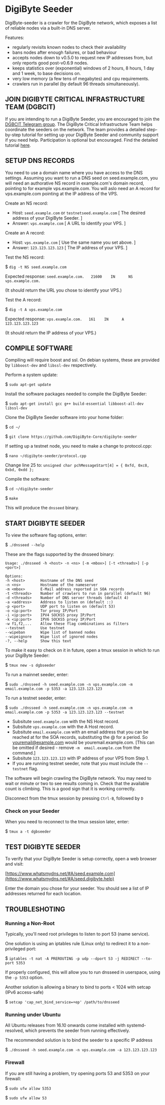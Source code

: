 DigiByte Seeder
===============

DigiByte-seeder is a crawler for the DigiByte network, which exposes a list of reliable nodes via a built-in DNS server.

Features:
* regularly revisits known nodes to check their availability
* bans nodes after enough failures, or bad behaviour
* accepts nodes down to v0.5.0 to request new IP addresses from, but only reports good post-v0.6.9 nodes.
* keeps statistics over (exponential) windows of 2 hours, 8 hours, 1 day and 1 week, to base decisions on.
* very low memory (a few tens of megabytes) and cpu requirements.
* crawlers run in parallel (by default 96 threads simultaneously).

JOIN DIGIBYTE CRITICAL INFRASTRUCTURE TEAM (DGBCIT)
---------------------------------------------------

If you are intending to run a DigiByte Seeder, you are encouraged to join the [DGBCIT Telegram group](https://t.me/DGBCIT). The DigiByte Critical Infrastructure Team helps coordinate the seeders on the network. The team provides a detailed step-by-step tutorial for setting up your DigiByte Seeder and community support if you need help. Participation is optional but encouraged. Find the detailed tutorial [here](https://www.evernote.com/shard/s20/client/snv?noteGuid=46de28c1-9066-4ca5-8048-6f29f9e3bf52&noteKey=66077e0b3f969350ebefe4228d731425&sn=https%3A%2F%2Fwww.evernote.com%2Fshard%2Fs20%2Fsh%2F46de28c1-9066-4ca5-8048-6f29f9e3bf52%2F66077e0b3f969350ebefe4228d731425&title=Setting%2Bup%2Ba%2BDigiByte%2BSeeder). 

SETUP DNS RECORDS
-----------------

You need to use a domain name where you have access to the DNS settings. Assuming you want to run a DNS seed on seed.example.com, you will need an authorative NS record in example.com's domain record, pointing to for example vps.example.com. You will aslo need an A record for vps.example.com pointing at the IP address of the VPS.

Create an NS record:

- Host:     ```seed.example.com``` or ```testnetseed.example.com```  [ The desired address of your DigiByte Seeder. ]
- Answer:   ```vps.example.com```                                         [ A URL to identify your VPS. ] 

Create an A record:

- Host:     ```vps.example.com```                                        [ Use the same name you set above. ]
- Answer:   ```123.123.123.123```                                           [ The IP address of your VPS. ] 

Test the NS record:

$ ```dig -t NS seed.example.com```

Expected response: ```seed.example.com.   21600    IN      NS     vps.example.com.```

(It should return the URL you chose to identify your VPS.)

Test the A record:

$ ```dig -t A vps.example.com```

Expected response: ```vps.example.com.   161    IN      A     123.123.123.123```

(It should return the IP address of your VPS.)

COMPILE SOFTWARE
----------------

Compiling will require boost and ssl.  On debian systems, these are provided
by `libboost-dev` and `libssl-dev` respectively.

Perform a system update:

$ ```sudo apt-get update```

Install the software packages needed to compile the DigiByte Seeder:

$ ```sudo apt-get install gcc g++ build-essential libboost-all-dev libssl-dev```

Clone the DigiByte Seeder software into your home folder:

$ ```cd ~/```

$ ```git clone https://github.com/DigiByte-Core/digibyte-seeder```

If setting up a testnet node, you need to make a change to protocol.cpp:

$ ```nano ~/digibyte-seeder/protocol.cpp```

Change line 25 to: ```unsigned char pchMessageStart[4] = { 0xfd, 0xc8, 0xbd, 0xdd };```

Compile the software:

$ ```cd ~/digibyte-seeder```

$ ```make```

This will produce the `dnsseed` binary.

START DIGIBYTE SEEDER
---------------------

To view the software flag options, enter:

$ ```./dnsseed --help```

These are the flags supported by the dnsseed binary:

```
Usage: ./dnsseed -h <host> -n <ns> [-m <mbox>] [-t <threads>] [-p <port>]

Options:
-h <host>       Hostname of the DNS seed
-n <ns>         Hostname of the nameserver
-m <mbox>       E-Mail address reported in SOA records
-t <threads>    Number of crawlers to run in parallel (default 96)
-d <threads>    Number of DNS server threads (default 4)
-a <address>    Address to listen on (default ::)
-p <port>       UDP port to listen on (default 53)
-o <ip:port>    Tor proxy IP/Port
-i <ip:port>    IPV4 SOCKS5 proxy IP/Port
-k <ip:port>    IPV6 SOCKS5 proxy IP/Port
-w f1,f2,...    Allow these flag combinations as filters
--testnet       Use testnet
--wipeban       Wipe list of banned nodes
--wipeignore    Wipe list of ignored nodes
-?, --help      Show this text
```

To make it easy to check on it in future, open a tmux session in which to run your DigiByte Seeder:

$ ```tmux new -s dgbseeder```

To run a mainnet seeder, enter:

$ ```sudo ./dnsseed -h seed.example.com -n vps.example.com -m email.example.com -p 5353 -a 123.123.123.123```

To run a testnet seeder, enter:

$ ```sudo ./dnsseed -h seed.example.com -n vps.example.com -m email.example.com -p 5353 -a 123.123.123.123 --testnet```

- Subsitute ```seed.example.com``` with the NS Host record.
- Subsitute ```vps.example.com``` with the A Host record.
- Subsitute ```email.example.com``` with an email address that you can be reached at for the SOA records, substituting the @ for a period. So youremail@example.com would be youremail.example.com. [This can be omitted if desired - remove ```-m  email.example.com``` from the command.]
- Subsitute ```123.123.123.123``` with IP address of your VPS from Step 1.
- If you are running testnet seeder, note that you must include the ```--testnet``` flag.

The software will begin crawling the DigiByte network. You may need to wait or minute or two to see results coming in. Check that the available count is climbing. This is a good sign that it is working correctly.

Disconnect from the tmux session by pressing ```Ctrl-B```, followed by ```D```

### Check on your Seeder

When you need to reconnect to the tmux session later, enter:

$ ```tmux a -t dgbseeder```

TEST DIGIBYTE SEEDER
--------------------

To verify that your DigiByte Seeder is setup correctly, open a web browser and visit:

[https://www.whatsmydns.net/#A/seed.example.com](https://www.whatsmydns.net/#A/seed.digibyte.help)

Enter the domain you chose for your seeder. You should see a list of IP addresses returned for each location.

TROUBLESHOTING
--------------

### Running a Non-Root

Typically, you'll need root privileges to listen to port 53 (name service).

One solution is using an iptables rule (Linux only) to redirect it to
a non-privileged port:

$ ```iptables -t nat -A PREROUTING -p udp --dport 53 -j REDIRECT --to-port 5353```

If properly configured, this will allow you to run dnsseed in userspace, using
the ```-p 5353``` option.

Another solution is allowing a binary to bind to ports < 1024 with setcap (IPv6 access-safe)

$ ```setcap 'cap_net_bind_service=+ep' /path/to/dnsseed```

### Running under Ubuntu

All Ubuntu releases from 16.10 onwards come installed with systemd-resolved, which prevents the seeder from running effectively.

The recommended solution is to bind the seeder to a specific IP address

$ ```./dnsseed -h seed.example.com -n vps.example.com -a 123.123.123.123```

### Firewall

If you are still having a problem, try opening ports 53 and 5353 on your firewall:

$ ```sudo ufw allow 5353```

$ ```sudo ufw allow 53```